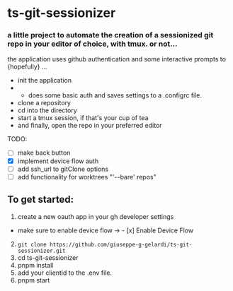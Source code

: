 # ts-git-sessionizer

### a little project to automate the creation of a sessionized git repo in your editor of choice, with tmux. or not...

the application uses github authentication and some interactive prompts to {hopefully} ...
 - init the application 
 - - does some basic auth and saves settings to a .configrc file.
 - clone a repository
 - cd into the directory
 - start a tmux session, if that's your cup of tea
 - and finally, open the repo in your preferred editor

TODO: 
- [ ] make back button
- [x] implement device flow auth
- [ ] add ssh_url to gitClone options
- [ ] add functionality for worktrees "'--bare' repos" 

## To get started:
1. create a new oauth app in your gh developer settings 
 - make sure to enable device flow -> - [x] Enable Device Flow
2. `git clone https://github.com/giuseppe-g-gelardi/ts-git-sessionizer.git`
3. cd ts-git-sessionizer
4. pnpm install
5. add your clientid to the .env file. 
6. pnpm start

